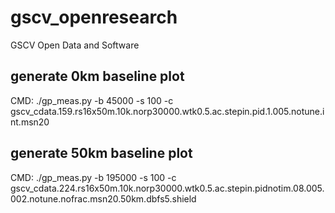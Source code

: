 # gscv_openresearch
GSCV Open Data and Software

## generate 0km baseline plot

CMD: ./gp_meas.py -b 45000 -s 100 -c gscv_cdata.159.rs16x50m.10k.norp30000.wtk0.5.ac.stepin.pid.1.005.notune.int.msn20

## generate 50km baseline plot

CMD: ./gp_meas.py -b 195000 -s 100 -c gscv_cdata.224.rs16x50m.10k.norp30000.wtk0.5.ac.stepin.pidnotim.08.005.002.notune.nofrac.msn20.50km.dbfs5.shield
